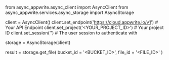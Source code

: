 from async_appwrite.async_client import AsyncClient
from async_appwrite.services.async_storage import AsyncStorage


client = AsyncClient()
client.set_endpoint('https://cloud.appwrite.io/v1') # Your API Endpoint
client.set_project('<YOUR_PROJECT_ID>') # Your project ID
client.set_session('') # The user session to authenticate with

storage = AsyncStorage(client)

result = storage.get_file(
    bucket_id = '<BUCKET_ID>',
    file_id = '<FILE_ID>'
)
